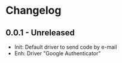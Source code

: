 Changelog
=========

0.0.1 - Unreleased
----------------------
- Init: Default driver to send code by e-mail
- Enh: Driver "Google Authenticator"